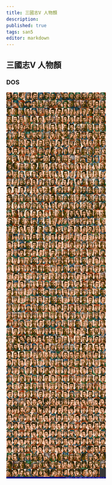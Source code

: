 ```yaml
---
title: 三國志V 人物顏
description: 
published: true
tags: san5
editor: markdown
---
```


## 三國志V 人物顏

### DOS

![san5_dos_f00-index-noted.png](/assets/faces/00indexes/san5_dos_f00-index-noted.png)
